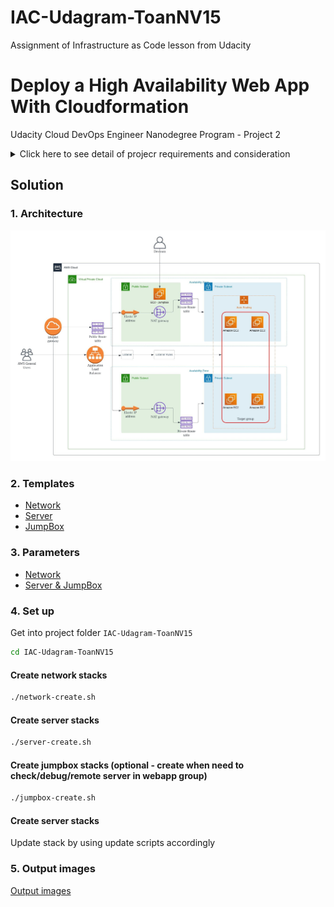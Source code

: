 # IAC-Udagram-ToanNV15
Assignment of Infrastructure as Code lesson from Udacity

# Deploy a High Availability Web App With Cloudformation
Udacity Cloud DevOps Engineer Nanodegree Program - Project 2

<details>
  <summary>Click here to see detail of projecr requirements and consideration</summary>
## Introduction
As your final project, you'll be faced with a real scenario.

Creating this project will give you the hands-on experience you need to confidently talk about infrastructure as code. So, for that reason, we have chosen a realistic scenario where you deploy an application (Apache Web Server) and you also pick up code (JavaScript and HTML) from S3 Storage and deploy it in the appropriate folder on the web server.

There will be two parts to this project:
  - Diagram: You'll first develop a diagram that you can present as part of your portfolio and as a visual aid to understand the CloudFormation script.
 - Script (Template and Parameters): The second part is to interpret the instructions and create a matching CloudFormation script.


## Problem
Your company is creating an Instagram clone called Udagram. Developers pushed the latest version of their code in a zip file located in a public S3 Bucket.

You have been tasked with deploying the application, along with the necessary supporting software into its matching infrastructure.

This needs to be done in an automated fashion so that the infrastructure can be discarded as soon as the testing team finishes their tests and gathers their results.

## Project Requirements

### Server specs
  1. You'll need to create a **Launch Configuration** for your application servers in order to deploy four servers, two located in each of your private subnets. The launch configuration will be used by an auto-scaling group.
  2. You'll need two vCPUs and at least 4GB of RAM. The Operating System to be used is Ubuntu 18. So, choose an Instance size and Machine Image (AMI) that best fits this spec.
  3. Be sure to allocate at least 10GB of disk space so that you don't run into issues.


### Security Groups and Roles
  1. Since you will be downloading the application archive from an **S3 Bucket**, you'll need to create an **IAM Role** that allows your instances to use the S3 Service.
  2. Udagram communicates on the default `HTTP Port: 80`, so your servers will need this inbound port open since you will use it with the **Load Balancer** and the **Load Balancer Health Check**. As for outbound, the servers will need unrestricted internet access to be able to download and update their software.
  3. The load balancer should allow all public traffic `(0.0.0.0/0)` on `port 80` inbound, which is the default `HTTP port`. Outbound, it will only be using port 80 to reach the internal servers.
  4. The application needs to be deployed into private subnets with a **Load Balancer** located in a public subnet.
  5. One of the output exports of the **CloudFormation** script should be the public URL of the **LoadBalancer**. Bonus points if you add `http://` in front of the load balancer **DNS Name** in the output, for convenience.


### Starter Code
You will find starter code for the project in the [.yaml](https://video.udacity-data.com/topher/2019/July/5d391e8b_final-project-starter/final-project-starter.yml) file, also located in the Resources section of the left sidebar of this page.

## Other Considerations
1. You can deploy your servers with an SSH Key into Public subnets while you are creating the script. This helps with troubleshooting. Once done, move them to your private subnets and remove the SSH Key from your Launch Configuration.
2. It also helps to test directly, without the load balancer. Once you are confident that your server is behaving correctly, increase the instance count and add the load balancer to your script.
3. While your instances are in public subnets, you'll also need the SSH port open (port 22) for your access, in case you need to troubleshoot your instances.
4. Log information for UserData scripts is located in this file: cloud-init-output.log under the folder: /var/log.
You should be able to destroy the entire infrastructure and build it back up without any manual steps required, other than running the CloudFormation script.
5. The provided UserData script should help you install all the required dependencies. Bear in mind that this process takes several minutes to complete. Also, the application takes a few seconds to load. This information is crucial for the settings of your load balancer health check.
6. It's up to you to decide which values should be parameters and which you will hard-code in your script.
7. See the provided supporting code for help and more clues.
8. If you want to go the extra mile, set up a bastion host (jump box) to allow you to SSH into your private subnet servers. This bastion host would be on a Public Subnet with port 22 open only to your home IP address, and it would need to have the private key that you use to access the other servers.

  > Last thing: Remember to delete your CloudFormation stack when you're done to avoid recurring charges!
</details>

## Solution

### 1. Architecture
![Architecture](https://github.com/nvtoan263/IAC-Udagram-ToanNV15/blob/main/0.%20infrastructure-diagram/IAC-Diagram-ToanNV15.jpeg)

### 2. Templates
- [Network](https://github.com/nvtoan263/IAC-Udagram-ToanNV15/blob/main/1.%20cloudformation-scripts/network-parameters.json)
- [Server](https://github.com/nvtoan263/IAC-Udagram-ToanNV15/blob/main/1.%20cloudformation-scripts/ToanNV15-server.yml)
- [JumpBox](https://github.com/nvtoan263/IAC-Udagram-ToanNV15/blob/main/1.%20cloudformation-scripts/ToanNV15-jumpbox.yml)

### 3. Parameters
- [Network](https://github.com/nvtoan263/IAC-Udagram-ToanNV15/blob/main/1.%20cloudformation-scripts/network-parameters.json)
- [Server & JumpBox](https://github.com/nvtoan263/IAC-Udagram-ToanNV15/blob/main/1.%20cloudformation-scripts/server-parameters.json)

### 4. Set up
Get into project folder `IAC-Udagram-ToanNV15`
```sh
cd IAC-Udagram-ToanNV15
```

#### Create network stacks
```sh
./network-create.sh
```
#### Create server stacks
```sh
./server-create.sh
```
#### Create jumpbox stacks (optional - create when need to check/debug/remote server in webapp group)
```sh
./jumpbox-create.sh
```
#### Create server stacks
Update stack by using update scripts accordingly

### 5. Output images
[Output images](https://github.com/nvtoan263/IAC-Udagram-ToanNV15/tree/main/4.%20Final%20Outputs)

